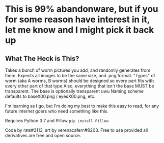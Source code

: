 # This is 99% abandonware, but if you for some reason have interest in it, let me know and I might pick it back up

## What The Heck is This? 
Takes a bunch of worm pictures you add, and randomly generates from them.
Expects all images to be the same size, and .png format. "Types" of worm (aka A worms, B worms) should be designed so every part fits with every other part of that type
Also, everything that isn't the base MUST be transparent. The base is optionally transparent uwu
Naming scheme defaults to baseX00.png / eyesX00.png, etc.

I'm learning as I go, but I'm doing my best to make this easy to read, for any future internet goers who need something like this.

Requires Python 3.7 and Pillow `pip install Pillow`


Code by rats#2113, art by verenacafern#8203. Free to use provided all derivatives are free and open source.
